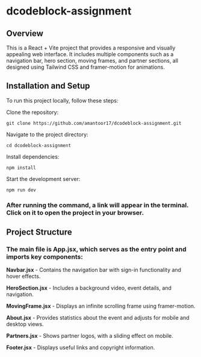 # dcodeblock-assignment

## Overview

This is a React + Vite project that provides a responsive and visually appealing web interface. It includes multiple components such as a navigation bar, hero section, moving frames, and partner sections, all designed using Tailwind CSS and framer-motion for animations.

## Installation and Setup

To run this project locally, follow these steps:

Clone the repository:
```
git clone https://github.com/amantoor17/dcodeblock-assignment.git
```
Navigate to the project directory:
```
cd dcodeblock-assignment
```
Install dependencies:
```
npm install
```
Start the development server:
```
npm run dev
```
### After running the command, a link will appear in the terminal. Click on it to open the project in your browser.

##  Project Structure

###  The main file is App.jsx, which serves as the entry point and imports key components:

**Navbar.jsx** - Contains the navigation bar with sign-in functionality and hover effects.

**HeroSection.jsx** - Includes a background video, event details, and navigation.

**MovingFrame.jsx** - Displays an infinite scrolling frame using framer-motion.

**About.jsx** - Provides statistics about the event and adjusts for mobile and desktop views.

**Partners.jsx** - Shows partner logos, with a sliding effect on mobile.

**Footer.jsx** - Displays useful links and copyright information.


